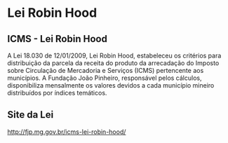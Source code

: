 Lei Robin Hood
================

## ICMS - Lei Robin Hood

A Lei 18.030 de 12/01/2009, Lei Robin Hood, estabeleceu os critérios
para distribuição da parcela da receita do produto da arrecadação do
Imposto sobre Circulação de Mercadoria e Serviços (ICMS) pertencente aos
municípios. A Fundação João Pinheiro, responsável pelos cálculos,
disponibiliza mensalmente os valores devidos a cada município mineiro
distribuídos por índices temáticos.

## Site da Lei

<http://fjp.mg.gov.br/icms-lei-robin-hood/>
